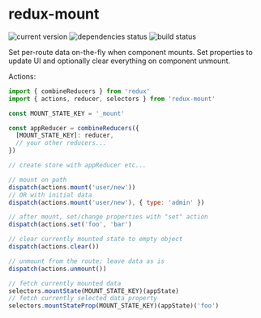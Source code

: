 # redux-mount

![current version](https://badge.fury.io/js/redux-mount.svg) ![dependencies status](https://david-dm.org/popc0rn/redux-mount.svg) ![build status](https://api.travis-ci.org/popc0rn/redux-mount.svg)

Set per-route data on-the-fly when component mounts. Set properties to update UI and optionally clear everything on component unmount.

Actions:
```javascript
import { combineReducers } from 'redux'
import { actions, reducer, selectors } from 'redux-mount'

const MOUNT_STATE_KEY = '_mount'

const appReducer = combineReducers({
  [MOUNT_STATE_KEY]: reducer,
  // your other reducers...
})

// create store with appReducer etc...

// mount on path
dispatch(actions.mount('user/new'))
// OR with initial data
dispatch(actions.mount('user/new'), { type: 'admin' })

// after mount, set/change properties with "set" action
dispatch(actions.set('foo', 'bar')

// clear currently mounted state to empty object
dispatch(actions.clear())

// unmount from the route; leave data as is
dispatch(actions.unmount())

// fetch currently mounted data
selectors.mountState(MOUNT_STATE_KEY)(appState)
// fetch currently selected data property
selectors.mountStateProp(MOUNT_STATE_KEY)(appState)('foo')
```
